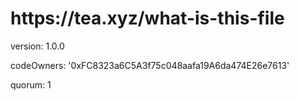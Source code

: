 <h1>https://tea.xyz/what-is-this-file</h1>

version: 
1.0.0 

codeOwners:
'0xFC8323a6C5A3f75c048aafa19A6da474E26e7613' 

quorum:
1
